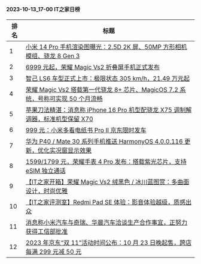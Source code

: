 #### 2023-10-13_17-00  IT之家日榜

| 排名 | 标题|
| --- | ---|
| 1 | [小米 14 Pro 手机渲染图曝光：2.5D 2K 屏、50MP 方形相机模组、骁龙 8 Gen 3](https://www.ithome.com/0/724/663.htm) |
| 2 | [6999 元起，荣耀 Magic Vs2 折叠屏手机正式发布](https://www.ithome.com/0/724/561.htm) |
| 3 | [智己 LS6 车型正式上市：极限状态 305 km/h，21.49 万元起](https://www.ithome.com/0/724/559.htm) |
| 4 | [荣耀 Magic Vs2 搭载第一代骁龙 8+ 芯片、MagicOS 7.2 系统，号称可实现 50 个月流畅](https://www.ithome.com/0/724/556.htm) |
| 5 | [苹果刀法精湛：消息称 iPhone 16 Pro 机型配骁龙 X75 调制解调器，标准机型保留 X70](https://www.ithome.com/0/724/582.htm) |
| 6 | [999 元：小米多看电纸书 Pro Ⅱ 京东限时发车](https://www.ithome.com/0/724/540.htm) |
| 7 | [华为 P40 / Mate 30 系列手机推送 HarmonyOS 4.0.0.116 更新，优化实况窗显示效果](https://www.ithome.com/0/724/563.htm) |
| 8 | [1599/1799 元，荣耀手表 4 Pro 发布：搭载紫光芯片，支持 eSIM 独立通话](https://www.ithome.com/0/724/567.htm) |
| 9 | [【IT之家开箱】荣耀 Magic Vs2 绒黑色 / 冰川蓝图赏：多曲面设计，时尚优雅](https://www.ithome.com/0/724/566.htm) |
| 10 | [【IT之家评测室】Redmi Pad SE 体验：影音体验越级，质感出众](https://www.ithome.com/0/724/524.htm) |
| 11 | [消息称小米汽车与奇瑞、华晨汽车洽谈生产合作事宜，正努力获得工信部批准](https://www.ithome.com/0/724/542.htm) |
| 12 | [2023 年京东“双 11”活动时间公布：10 月 23 日晚起售，跨店每满 299 元减 50 元](https://www.ithome.com/0/724/619.htm) |
